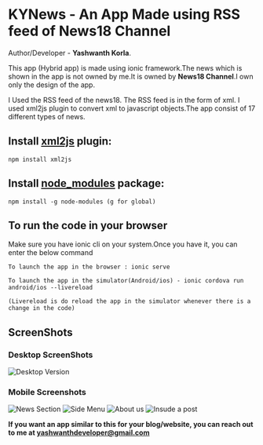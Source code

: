 # KYNews - An App Made using RSS feed of News18 Channel

Author/Developer - **Yashwanth Korla**.

This app (Hybrid app) is made using ionic framework.The news which is shown in the app is not owned by me.It is owned by **News18 Channel**.I own only the design of the app.

I Used the RSS feed of the news18. The RSS feed is in the form of xml. I used xml2js plugin to convert xml to javascript objects.The app consist of 17 different types of news.

## Install [xml2js](https://www.npmjs.com/package/xml2js) plugin:
```
npm install xml2js
```
## Install [node_modules](https://www.npmjs.com/package/node-modules) package:
```
npm install -g node-modules (g for global)
```
## To run the code in your browser
Make sure you have ionic cli on your system.Once you have it, you can enter the below command

```
To launch the app in the browser : ionic serve

To launch the app in the simulator(Android/ios) - ionic cordova run android/ios --livereload 

(Livereload is do reload the app in the simulator whenever there is a change in the code)
```
## ScreenShots
### Desktop ScreenShots
![Desktop Version](src/assets/App_Images/Desktop_version_of_app.PNG)

### Mobile Screenshots
![News Section](src/assets/App_Images/News_section.PNG)
![Side Menu](src/assets/App_Images/SideMenu.PNG)
![About us](src/assets/App_Images/Aboutus.PNG)
![Insude a post](src/assets/App_Images/Inside_a_post.PNG)

**If you want an app similar to this for your blog/website, you can reach out to me at yashwanthdeveloper@gmail.com** 
